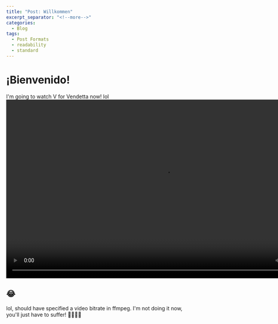 ```yaml
---
title: "Post: Willkommen"
excerpt_separator: "<!--more-->"
categories:
  - Blog
tags:
  - Post Formats
  - readability
  - standard
---
```

# ¡Bienvenido!
   I'm going to watch V for Vendetta now! lol
<video width="853" height="480" controls>
  <source src="/assets/images/vv.webm" type="video/webm">
    <source src="/assets/images/vvv.mp4" type="video/mp4">
  Your browser does not support HTML video.
</video>

## 😂
   lol, should have specified a video bitrate in ffmpeg. I'm not doing it now, you'll just have to suffer! 🤣😂🤣😂
